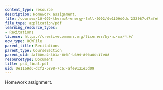 ```yaml
---
content_type: resource
description: Homework assignment.
file: /courses/16-050-thermal-energy-fall-2002/0e1169d6dcf252987c67afe9121e3d09_ps4_final.pdf
file_type: application/pdf
learning_resource_types:
- Recitations
license: https://creativecommons.org/licenses/by-nc-sa/4.0/
ocw_type: OCWFile
parent_title: Recitations
parent_type: CourseSection
parent_uid: 2af60ea2-301a-605f-b399-896a0de17e88
resourcetype: Document
title: ps4_final.pdf
uid: 0e1169d6-dcf2-5298-7c67-afe9121e3d09
---
```

Homework assignment.